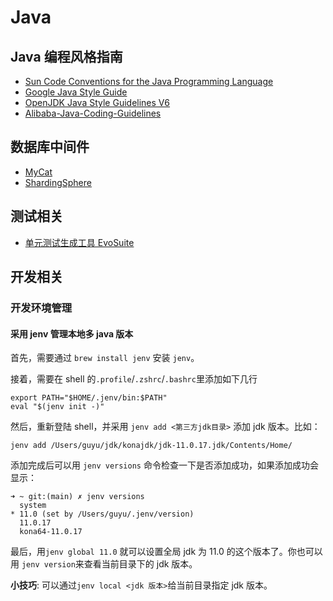 # Java

## Java 编程风格指南

- [Sun Code Conventions for the Java Programming Language](https://www.oracle.com/technetwork/java/codeconvtoc-136057.html "Sun Code Conventions for the Java Programming Language")
- [Google Java Style Guide](https://google.github.io/styleguide/javaguide.html "Google Java Style Guide")
- [OpenJDK Java Style Guidelines V6](http://cr.openjdk.java.net/~alundblad/styleguide/index-v6.html "OpenJDK Java Style Guidelines V6")
- [Alibaba-Java-Coding-Guidelines](https://alibaba.github.io/Alibaba-Java-Coding-Guidelines/ "Alibaba-Java-Coding-Guidelines")

## 数据库中间件

- [MyCat](http://www.mycat.org.cn)
- [ShardingSphere](https://shardingsphere.apache.org/index_zh.html)

## 测试相关

- [单元测试生成工具 EvoSuite](https://github.com/EvoSuite/evosuite)

## 开发相关

### 开发环境管理

#### 采用 jenv 管理本地多 java 版本

首先，需要通过 `brew install jenv` 安装 `jenv`。

接着，需要在 shell 的`.profile`/`.zshrc`/`.bashrc`里添加如下几行

```shell
export PATH="$HOME/.jenv/bin:$PATH"
eval "$(jenv init -)"
```

然后，重新登陆 shell，并采用 `jenv add <第三方jdk目录>` 添加 jdk 版本。比如：

```shell
jenv add /Users/guyu/jdk/konajdk/jdk-11.0.17.jdk/Contents/Home/
```

添加完成后可以用 `jenv versions` 命令检查一下是否添加成功，如果添加成功会显示：

```shell
➜ ~ git:(main) ✗ jenv versions
  system
* 11.0 (set by /Users/guyu/.jenv/version)
  11.0.17
  kona64-11.0.17
```

最后，用`jenv global 11.0` 就可以设置全局 jdk 为 11.0 的这个版本了。你也可以用 `jenv version`来查看当前目录下的 jdk 版本。

**小技巧**: 可以通过`jenv local <jdk 版本>`给当前目录指定 jdk 版本。
